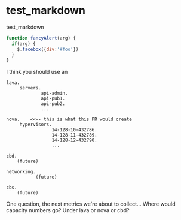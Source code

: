 test_markdown
=============

test_markdown

```javascript
function fancyAlert(arg) {
  if(arg) {
    $.facebox({div:'#foo'})
  }
}
```

I think you should use an

```
lava.
     servers.
             api-admin.
             api-pub1.
             api-pub2.
             ...

nova.    <<-- this is what this PR would create
     hypervisors.
                 14-128-10-432786.
                 14-128-11-432789.
                 14-128-12-432790.
                 ...

cbd.
    (future)

networking.
           (future)

cbs.
    (future)

```

One question, the next metrics we're about to collect...
Where would capacity numbers go?
Under lava or nova or cbd?
